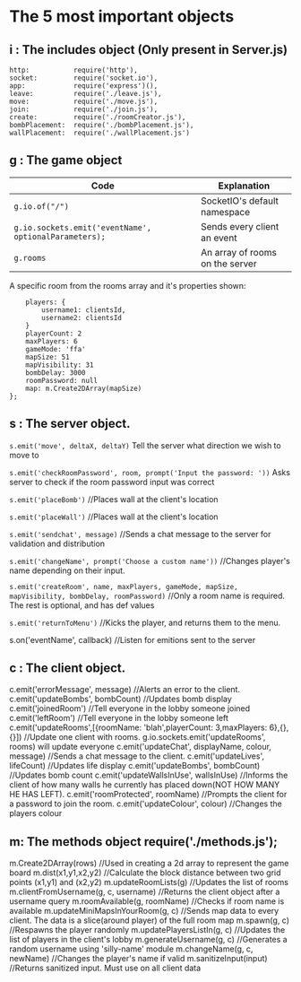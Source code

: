 # The 5 most important objects

## i : The includes object (Only present in Server.js)

```
http: 			require('http'),
socket: 		require('socket.io'),
app: 			require('express')(),
leave: 			require('./leave.js'),
move: 			require('./move.js'),
join: 			require('./join.js'),
create: 		require('./roomCreator.js'),
bombPlacement: 	require('./bombPlacement.js'),
wallPlacement: 	require('./wallPlacement.js')
```

## g : The game object

| Code                                                        | Explanation                           |
| ----------------------------------------------------------- | ------------------------------------- |
| `g.io.of("/")`                                              | SocketIO's default namespace          |
| `g.io.sockets.emit('eventName', optionalParameters);`       | Sends every client an event           |
| `g.rooms`                                                   | An array of rooms on the server       |

A specific room from the rooms array and it's properties shown:
```g.rooms[roomName] = {
	players: {
		username1: clientsId,
		username2: clientsId
	}
	playerCount: 2
	maxPlayers: 6
	gameMode: 'ffa'
	mapSize: 51
	mapVisibility: 31
	bombDelay: 3000
	roomPassword: null
	map: m.Create2DArray(mapSize)
};
```

## s : The server object.

`s.emit('move', deltaX, deltaY)`														Tell the server what direction we wish to move to

`s.emit('checkRoomPassword', room, prompt('Input the password: '))`						Asks server to check if the room password input was correct

`s.emit('placeBomb')`																		//Places wall at the client's location

`s.emit('placeWall')`																		//Places wall at the client's location

`s.emit('sendchat', message)`																//Sends a chat message to the server for validation and distribution

`s.emit('changeName', prompt('Choose a custom name'))`									//Changes player's name depending on their input.

`s.emit('createRoom', name, maxPlayers, gameMode, mapSize, mapVisibility, bombDelay, roomPassword)` 	//Only a room name is required. The rest is optional, and has def values

`s.emit('returnToMenu')`																	//Kicks the player, and returns them to the menu.

s.on('eventName', callback)																//Listen for emitions sent to the server

## c : The client object.

c.emit('errorMessage', message)															//Alerts an error to the client.
c.emit('updateBombs', bombCount)														//Updates bomb display
c.emit('joinedRoom')																	//Tell everyone in the lobby someone joined
c.emit('leftRoom')																		//Tell everyone in the lobby someone left
c.emit('updateRooms',[{roomName: 'blah',playerCount: 3,maxPlayers: 6},{},{}])			//Update one client with rooms. g.io.sockets.emit('updateRooms', rooms) will update everyone
c.emit('updateChat', displayName, colour, message)										//Sends a chat message to the client.
c.emit('updateLives', lifeCount)														//Updates life display
c.emit('updateBombs', bombCount)														//Updates bomb count
c.emit('updateWallsInUse', wallsInUse)													//Informs the client of how many walls he currently has placed down(NOT HOW MANY HE HAS LEFT).
c.emit('roomProtected', roomName)														//Prompts the client for a password to join the room.
c.emit('updateColour', colour)															//Changes the players colour

## m: The methods object    require('./methods.js');

m.Create2DArray(rows)																	//Used in creating a 2d array to represent the game board
m.dist(x1,y1,x2,y2)																		//Calculate the block distance between two grid points (x1,y1) and (x2,y2)
m.updateRoomLists(g)																	//Updates the list of rooms
m.clientFromUsername(g, c, username)													//Returns the client object after a username query
m.roomAvailable(g, roomName)															//Checks if room name is available
m.updateMiniMapsInYourRoom(g, c)														//Sends map data to every client. The data is a slice(around player) of the full room map
m.spawn(g, c)																			//Respawns the player randomly
m.updatePlayersListIn(g, c)																//Updates the list of players in the client's lobby
m.generateUsername(g, c)																//Generates a random username using 'silly-name' module
m.changeName(g, c, newName)																//Changes the player's name if valid
m.sanitizeInput(input)																	//Returns sanitized input. Must use on all client data